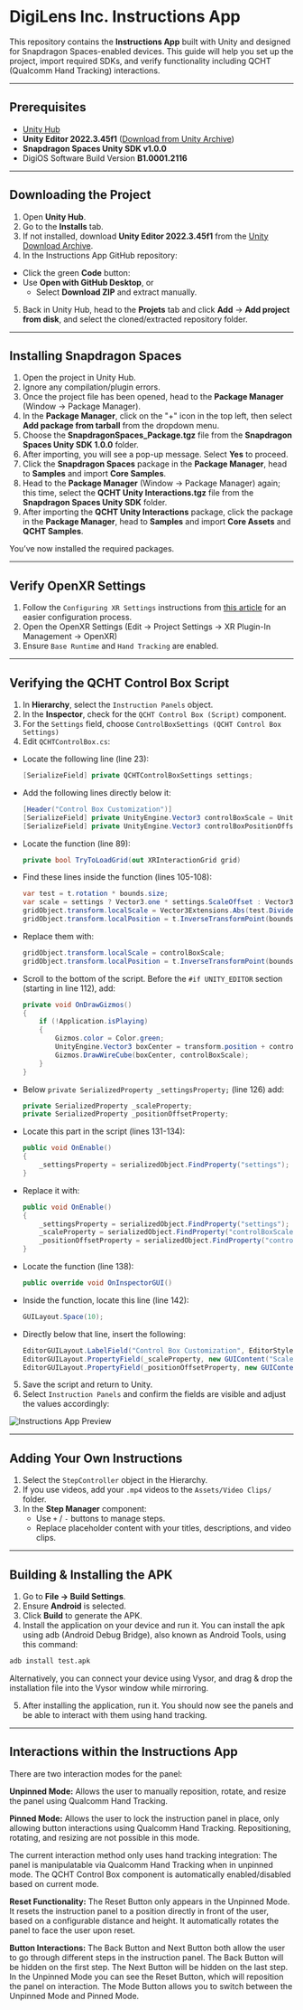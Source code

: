 # DigiLens Inc. Instructions App

This repository contains the **Instructions App** built with Unity and designed for Snapdragon Spaces-enabled devices. This guide will help you set up the project, import required SDKs, and verify functionality including QCHT (Qualcomm Hand Tracking) interactions.

---

## Prerequisites

- [Unity Hub](https://unity.com/download)
- **Unity Editor 2022.3.45f1** ([Download from Unity Archive](https://unity.com/releases/editor/archive))
- **Snapdragon Spaces Unity SDK v1.0.0**
- DigiOS Software Build Version **B1.0001.2116**

---

## Downloading the Project

1. Open **Unity Hub**.
2. Go to the **Installs** tab.
3. If not installed, download **Unity Editor 2022.3.45f1** from the [Unity Download Archive](https://unity.com/releases/editor/archive).
4. In the Instructions App GitHub repository:
- Click the green **Code** button:
- Use **Open with GitHub Desktop**, or
  - Select **Download ZIP** and extract manually.
5. Back in Unity Hub, head to the **Projets** tab and click **Add** → **Add project from disk**, and select the cloned/extracted repository folder.

---

## Installing Snapdragon Spaces

1. Open the project in Unity Hub.
2. Ignore any compilation/plugin errors.
3. Once the project file has been opened, head to the **Package Manager** (Window → Package Manager).
4. In the **Package Manager**, click on the "+" icon in the top left, then select **Add package from tarball** from the dropdown menu.
5. Choose the **SnapdragonSpaces_Package.tgz** file from the **Snapdragon Spaces Unity SDK 1.0.0** folder.
6. After importing, you will see a pop-up message. Select **Yes** to proceed.
7. Click the **Snapdragon Spaces** package in the **Package Manager**, head to **Samples** and import **Core Samples**.
8. Head to the **Package Manager** (Window → Package Manager) again; this time, select the **QCHT Unity Interactions.tgz** file from the **Snapdragon Spaces Unity SDK** folder.
9. After importing the **QCHT Unity Interactions** package, click the package in the **Package Manager**, head to **Samples** and import **Core Assets** and **QCHT Samples**.

You’ve now installed the required packages.

---

## Verify OpenXR Settings

1. Follow the `Configuring XR Settings` instructions from [this article](https://developer.digilens.com/hc/en-us/articles/36241428293659-Developing-for-Snapdragon-Spaces-1-0-1#h_01JF93CTK84V4FPSYS8Y8QEB31) for an easier configuration process.
2. Open the OpenXR Settings (Edit → Project Settings → XR Plugin-In Management → OpenXR)
3. Ensure `Base Runtime` and `Hand Tracking` are enabled.

---

## Verifying the QCHT Control Box Script

1. In **Hierarchy**, select the `Instruction Panels` object.
2. In the **Inspector**, check for the `QCHT Control Box (Script)` component.
3. For the `Settings` field, choose `ControlBoxSettings (QCHT Control Box Settings)`
4. Edit `QCHTControlBox.cs`:
   
- Locate the following line (line 23):

  ```csharp
  [SerializeField] private QCHTControlBoxSettings settings;
  ```

- Add the following lines directly below it:

  ```csharp
  [Header("Control Box Customization")]
  [SerializeField] private UnityEngine.Vector3 controlBoxScale = UnityEngine.Vector3.one;
  [SerializeField] private UnityEngine.Vector3 controlBoxPositionOffset = UnityEngine.Vector3.zero;
  ```

- Locate the function (line 89):

  ```csharp
  private bool TryToLoadGrid(out XRInteractionGrid grid)
  ```

- Find these lines inside the function (lines 105-108):

  ```csharp
  var test = t.rotation * bounds.size;
  var scale = settings ? Vector3.one * settings.ScaleOffset : Vector3.one;
  gridObject.transform.localScale = Vector3Extensions.Abs(test.Divide(t.lossyScale)) + scale;
  gridObject.transform.localPosition = t.InverseTransformPoint(bounds.center);
  ```

- Replace them with:

  ```csharp
  gridObject.transform.localScale = controlBoxScale;
  gridObject.transform.localPosition = t.InverseTransformPoint(bounds.center) + controlBoxPositionOffset;
  ```

- Scroll to the bottom of the script. Before the `#if UNITY_EDITOR` section (starting in line 112), add:

  ```csharp
  private void OnDrawGizmos()
  {
      if (!Application.isPlaying)
      {
          Gizmos.color = Color.green;
          UnityEngine.Vector3 boxCenter = transform.position + controlBoxPositionOffset;
          Gizmos.DrawWireCube(boxCenter, controlBoxScale);
      }
  }
  ```

- Below `private SerializedProperty _settingsProperty;` (line 126) add:

  ```csharp
  private SerializedProperty _scaleProperty;
  private SerializedProperty _positionOffsetProperty;
  ```

- Locate this part in the script (lines 131-134):

  ```csharp
  public void OnEnable()
  {
      _settingsProperty = serializedObject.FindProperty("settings");
  }
  ```

- Replace it with:

  ```csharp
  public void OnEnable()
  {
      _settingsProperty = serializedObject.FindProperty("settings");
      _scaleProperty = serializedObject.FindProperty("controlBoxScale");
      _positionOffsetProperty = serializedObject.FindProperty("controlBoxPositionOffset");
  }
  ```

- Locate the function (line 138):

  ```csharp
  public override void OnInspectorGUI()
  ```

- Inside the function, locate this line (line 142):

  ```csharp
  GUILayout.Space(10);
  ```

- Directly below that line, insert the following:

  ```csharp
  EditorGUILayout.LabelField("Control Box Customization", EditorStyles.boldLabel);
  EditorGUILayout.PropertyField(_scaleProperty, new GUIContent("Scale"));
  EditorGUILayout.PropertyField(_positionOffsetProperty, new GUIContent("Position Offset"));
  ```    
5. Save the script and return to Unity.
6. Select `Instruction Panels` and confirm the fields are visible and adjust the values accordingly:

![Instructions App Preview](Assets/Repository/repo_image.png)

---

## Adding Your Own Instructions

1. Select the `StepController` object in the Hierarchy.
2. If you use videos, add your `.mp4` videos to the `Assets/Video Clips/` folder.
3. In the **Step Manager** component:
   - Use `+` / `-` buttons to manage steps.
   - Replace placeholder content with your titles, descriptions, and video clips.

---

## Building & Installing the APK

1. Go to **File → Build Settings**.
2. Ensure **Android** is selected.
3. Click **Build** to generate the APK.
4. Install the application on your device and run it. You can install the apk using adb (Android Debug Bridge), also known as Android Tools, using this command:
  ```bash
  adb install test.apk
  ```
  Alternatively, you can connect your device using Vysor, and drag & drop the installation file into the Vysor window while mirroring.
  
5. After installing the application, run it. You should now see the panels and be able to interact with them using hand tracking.

---

## Interactions within the Instructions App

There are two interaction modes for the panel:

**Unpinned Mode:** Allows the user to manually reposition, rotate, and resize the panel using Qualcomm Hand Tracking.

**Pinned Mode:** Allows the user to lock the instruction panel in place, only allowing button interactions using Qualcomm Hand Tracking. Repositioning, rotating, and resizing are not possible in this mode.

The current interaction method only uses hand tracking integration:
The panel is manipulatable via Qualcomm Hand Tracking when in unpinned mode.
The QCHT Control Box component is automatically enabled/disabled based on current mode.

**Reset Functionality:**
The Reset Button only appears in the Unpinned Mode. It resets the instruction panel to a position directly in front of the user, based on a configurable distance and height. It automatically rotates the panel to face the user upon reset.

**Button Interactions:**
The Back Button and Next Button both allow the user to go through different steps in the instruction panel. The Back Button will be hidden on the first step. The Next Button will be hidden on the last step.
In the Unpinned Mode you can see the Reset Button, which will reposition the panel on interaction.
The Mode Button allows you to switch between the Unpinned Mode and Pinned Mode.
